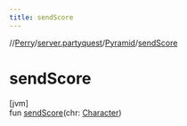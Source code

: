 ```yaml
---
title: sendScore
---
```

//[Perry](../../../index.html)/[server.partyquest](../index.html)/[Pyramid](index.html)/[sendScore](send-score.html)



# sendScore



[jvm]\
fun [sendScore](send-score.html)(chr: [Character](../../client/-character/index.html))




